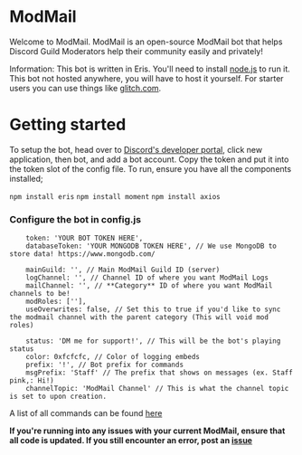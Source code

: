 # ModMail

Welcome to ModMail. ModMail is an open-source ModMail bot that helps Discord Guild Moderators help their community easily and privately!

Information: This bot is written in Eris. You'll need to install [node.js](https://nodejs.org/en/) to run it. This bot not hosted anywhere, you will have to host it yourself. For starter users you can use things like [glitch.com](https://glitch.com/).

# Getting started

To setup the bot, head over to [Discord's developer portal](https://discord.com/developers/applications), click new application, then bot, and add a bot account. Copy the token and put it into the token slot of the config file. To run, ensure you have all the components installed;

`npm install eris`
`npm install moment`
`npm install axios`

### Configure the bot in config.js

```
    token: 'YOUR BOT TOKEN HERE',
    databaseToken: 'YOUR MONGODB TOKEN HERE', // We use MongoDB to store data! https://www.mongodb.com/

    mainGuild: '', // Main ModMail Guild ID (server)
    logChannel: '', // Channel ID of where you want ModMail Logs
    mailChannel: '', // **Category** ID of where you want ModMail channels to be!
    modRoles: [''],
    useOverwrites: false, // Set this to true if you'd like to sync the modmail channel with the parent category (This will void mod roles)

    status: 'DM me for support!', // This will be the bot's playing status
    color: 0xfcfcfc, // Color of logging embeds
    prefix: '!', // Bot prefix for commands
    msgPrefix: 'Staff' // The prefix that shows on messages (ex. Staff pink,: Hi!)
    channelTopic: 'ModMail Channel' // This is what the channel topic is set to upon creation.
```

A list of all commands can be found [here](https://github.com/asdbee/ModMail/blob/master/help.md)

**If you're running into any issues with your current ModMail, ensure that all code is updated. If you still encounter an error, post an [issue](https://github.com/asdbee/ModMail/issues)**
